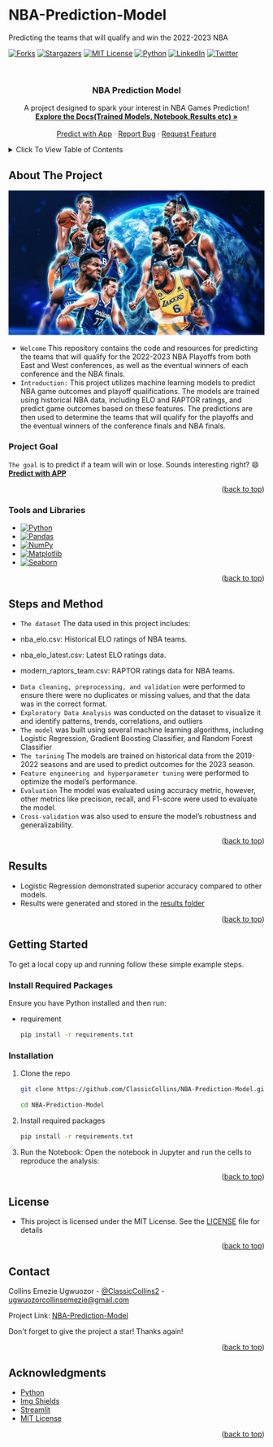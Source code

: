# NBA-Prediction-Model
Predicting the teams that will qualify and win the 2022-2023 NBA
<!-- Improved compatibility of back to top link: See: https://github.com/ClassicCollins/NBA-Prediction-Model/back2top -->
<a id="readme-top"></a>
<!--
*** Thanks for checking out NBA-Prediction-Model project. 
*** Thanks for checking out my project!
-->



<!-- PROJECT SHIELDS -->
<!--
*** I'm using markdown "reference style" links for readability.
*** Reference links are enclosed in brackets [ ] instead of parentheses ( ).
*** See the bottom of this document for the declaration of the reference variables
*** for stars-url, forks-url, etc.
*** https://www.markdownguide.org/basic-syntax/#reference-style-links 
-->
[![Forks][forks-shield]][forks-url]
[![Stargazers][stars-shield]][stars-url]
[![MIT License][license-shield]][license-url]
[![Python][Python-logo]][Python-url]
[![LinkedIn][linkedin-shield]][linkedin-url]
[![Twitter][twitter-shield]][twitter-url]

<!-- PROJECT LOGO -->
<br />
<div align="center">

<h3 align="center">NBA Prediction Model</h3>

  <p align="center">
    A project designed to spark your interest in NBA Games Prediction!
    <br />
    <a href="https://github.com/ClassicCollins/NBA-Prediction-Model"><strong>Explore the Docs(Trained Models, Notebook,Results etc) »</strong></a>
    <br />
    <br />
    <a href="https://nba-game-predictor.streamlit.app/">Predict with App</a>
    ·
    <a href="https://github.com/ClassicCollins/NBA-Prediction-Model/blob/classic/.github/ISSUE_TEMPLATE/bug-report---.md">Report Bug</a>
    ·
    <a href="https://github.com/ClassicCollins/NBA-Prediction-Model/blob/classic/.github/ISSUE_TEMPLATE/feature-request-form---.md">Request Feature</a>
  </p>
</div>


<!-- TABLE OF CONTENTS -->
<details>
  <summary>Click To View Table of Contents</summary>
  <ol>
    <li>
      <a href="#about-the-project">About The Project</a>
      <ul>
        <li><a href="#project-Goal">Project Goal</a></li>
        <li><a href="#tools-and-libraries">Tools and Libraries</a></li>
        <li><a href="#steps-and-method">Steps and Method</a></li>
        <li><a href="#results">Results</a></li>
      </ul>
    </li>
    <li>
      <a href="#getting-started">Getting Started</a>
      <ul>
        <li><a href="#Required-Packages">Required Packages</a></li>
        <li><a href="#installation">Installation</a></li>
      </ul>
    </li>
    <li><a href="#license">License</a></li>
    <li><a href="#contact">Contact</a></li>
    <li><a href="#acknowledgments">Acknowledgments</a></li>
  </ol>
</details>



<!-- ABOUT THE PROJECT -->
## About The Project

[![Product Name Screen Shot][product-screenshot]](https://zindi.africa/)

* `Welcome` This repository contains the code and resources for predicting the teams that will qualify for the 2022-2023 NBA Playoffs from both East and West conferences, as well as the eventual winners of each conference and the NBA finals.
* `Introduction:` This project utilizes machine learning models to predict NBA game outcomes and playoff qualifications. The models are trained using historical NBA data, including ELO and RAPTOR ratings, and predict game outcomes based on these features. The predictions are then used to determine the teams that will qualify for the playoffs and the eventual winners of the conference finals and NBA finals.

### Project Goal
`The goal` is to predict if a team will win or lose. Sounds interesting right? :smile:
**[Predict with APP](https://nba-game-predictor.streamlit.app/)**
<p align="right">(<a href="#readme-top">back to top</a>)</p>


### Tools and Libraries

* [![Python][Python-logo]][Python-url]
* [![Pandas][Pandas-logo]][Pandas-url]
* [![NumPy][NumPy-logo]][NumPy-url]
* [![Matplotlib][Matplotlib-logo]][Matplotlib-url]
* [![Seaborn][Seaborn-logo]][Seaborn-url]

<p align="right">(<a href="#readme-top">back to top</a>)</p>

<!-- STEPS and METHODOLOGY -->
## Steps and Method
* `The dataset` The data used in this project includes:

- nba_elo.csv: Historical ELO ratings of NBA teams.

- nba_elo_latest.csv: Latest ELO ratings data.

- modern_raptors_team.csv: RAPTOR ratings data for NBA teams.
  
* `Data cleaning, preprocessing, and validation` were performed to ensure there were no duplicates or missing values, and that the data was in the correct format.
* `Exploratory Data Analysis` was conducted on the dataset to visualize it and identify patterns, trends, correlations, and outliers
* `The model` was built using several machine learning algorithms, including Logistic Regression, Gradient Boosting Classifier, and Random Forest Classifier
* `The tarining` The models are trained on historical data from the 2019-2022 seasons and are used to predict outcomes for the 2023 season.
* `Feature engineering and hyperparameter tuning` were performed to optimize the model’s performance.
* `Evaluation` The model was evaluated using accuracy metric, however, other metrics like precision, recall, and F1-score were used to evaluate the model. 
* `Cross-validation` was also used to ensure the model’s robustness and generalizability.

<p align="right">(<a href="#readme-top">back to top</a>)</p>

<!-- RESULTS -->
## Results
* Logistic Regression demonstrated superior accuracy compared to other models.
* Results were generated and stored in the [results folder](https://github.com/ClassicCollins/NBA-Prediction-Model/tree/classic/results)
  
<p align="right">(<a href="#readme-top">back to top</a>)</p>

<!-- GETTING STARTED -->
## Getting Started

To get a local copy up and running follow these simple example steps.

### Install Required Packages

Ensure you have Python installed and then run:
* requirement
  ```sh
  pip install -r requirements.txt
  ```

### Installation

1. Clone the repo
   ```sh
   git clone https://github.com/ClassicCollins/NBA-Prediction-Model.git
   ```
   ```sh
   cd NBA-Prediction-Model
   ```
2. Install required packages
   ```sh
   pip install -r requirements.txt
   ```
3. Run the Notebook: Open the notebook in Jupyter and run the cells to reproduce the analysis:
<p align="right">(<a href="#readme-top">back to top</a>)</p>

<!-- LICENCE -->
## License
* This project is licensed under the MIT License. See the [LICENSE](https://github.com/ClassicCollins/NBA-Prediction-Model/blob/master/LICENSE) file for details
  
<p align="right">(<a href="#readme-top">back to top</a>)</p>

<!-- CONTACT -->
## Contact

Collins Emezie Ugwuozor - [@ClassicCollins2](https://x.com/ClassicCollins2) - ugwuozorcollinsemezie@gmail.com

Project Link: [NBA-Prediction-Model](https://nba-game-predictor.streamlit.app/)

Don't forget to give the project a star! Thanks again!

<p align="right">(<a href="#readme-top">back to top</a>)</p>



<!-- ACKNOWLEDGMENTS -->
## Acknowledgments

* [Python](https://www.python.org)
* [Img Shields](https://shields.io)
* [Streamlit](https://nba-game-predictor.streamlit.app/)
* [MIT License](https://opensource.org/license/mit)

<p align="right">(<a href="#readme-top">back to top</a>)</p>


<!-- MARKDOWN LINKS & IMAGES -->
<!-- https://www.markdownguide.org/basic-syntax/#reference-style-links -->
[contributors-shield]: https://img.shields.io/github/contributors/ClassicCollins/NBA-Prediction-Model.svg?style=for-the-badge
[contributors-url]: https://github.com/ClassicCollins/NBA-Prediction-Model/contributors
[twitter-shield]: https://img.shields.io/badge/-Twitter-black.svg?style=for-the-badge&logo=x&colorB=555
[twitter-url]: https://x.com/ClassicCollins2
[traffic-shield]: https://img.shields.io/github/traffic/ClassicCollins/NBA-Prediction-Model.svg?style=for-the-badge
[traffic-url]: https://github.com/ClassicCollins/NBA-Prediction-Model/traffic
[forks-shield]: https://img.shields.io/github/forks/ClassicCollins/NBA-Prediction-Model.svg?style=for-the-badge
[forks-url]: https://github.com/ClassicCollins/NBA-Prediction-Model/forks
[stars-shield]: https://img.shields.io/github/stars/ClassicCollins/NBA-Prediction-Model.svg?style=for-the-badge
[stars-url]: https://github.com/ClassicCollins/NBA-Prediction-Model/stargazers
[issues-shield]: https://img.shields.io/github/issues/ClassicCollins/NBA-Prediction-Model.svg?style=for-the-badge
[issues-url]: https://github.com/ClassicCollins/NBA-Prediction-Model/issues
[license-shield]: https://img.shields.io/github/license/ClassicCollins/NBA-Prediction-Model.svg?style=for-the-badge
[license-url]: https://github.com/ClassicCollins/NBA-Prediction-Model/blob/master/LICENSE
[linkedin-shield]: https://img.shields.io/badge/-LinkedIn-white.svg?style=for-the-badge&logo=linkedin&colorB=blue
[linkedin-url]: https://linkedin.com/in/collins-ugwuozor
[product-screenshot]: image/screenshot1.png
[Python-logo]: https://img.shields.io/badge/Python-20232A?style=for-the-badge&logo=python&logoColor=61DAFB
[Python-url]: https://www.python.org/
[Pandas-logo]: https://img.shields.io/badge/Pandas-20232A?style=for-the-badge&logo=pandas&logoColor=blue
[Pandas-url]: https://pandas.pydata.org/
[NumPy-logo]: https://img.shields.io/badge/Numppy-20232A?style=for-the-badge&logo=numpy&logoColor=61DAFB
[NumPy-url]: https://numpy.org/
[Matplotlib-logo]: https://img.shields.io/badge/Matplotlib-red?style=for-the-badge&logo=matplotlib&logoColor=0769AD
[Matplotlib-url]: https://matplotlib.org/ 
[Seaborn-logo]: https://img.shields.io/badge/Seaborn-20232A?style=for-the-badge&logo=seaborn&logoColor=61DAFB
[Seaborn-url]: https://seaborn.pydata.org/
